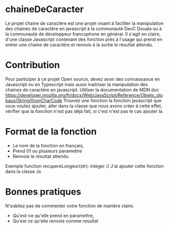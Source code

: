 # chaineDeCaracter
Le projet chaine de caractère est une projet visant à faciliter la manipulation des chaines de caractère en javascript à la communauté DevC Douala ou à la communauté de développeur francophone en général. Il s'agit en claire, d'une classe Javascript contenant des fonction près à l'usage qui prend en entrer une chaine de caractère et renvois à la sortie le résultat attendu. 

# Contribution 

Pour participer à ce projet Open source, devez avoir des connaissance en Javascript ou en Typescript mais aussi maitriser la manipulation des chaines de caractère en javascript. Utiliser la documentation de MDN doc https://developer.mozilla.org/fr/docs/Web/JavaScript/Reference/Objets_globaux/String/fromCharCode
Trouvez une fonction la fonction javascript que vous voulez ajouter, aller dans la classe que nous avons créer à cette effet, vérifier que la fonction n'est pas déjà fait, si c'est n'est pas le cas ajouter la. 

# Format de la fonction 

 - Le nom de la fonction en français,
 - Prend 01 ou plusieurs paramettre 
 - Renvoie le résultat attendu 
 
 Exemple function recupereLongeur(str): integer // J'ai ajouter cette fonction dans la classe Js 
 
 # Bonnes pratiques 
 
 N'oubliez pas de commenter votre fonction de manière claire. 
  - Qu'est-ce qu'elle prend en paramettre, 
  - Qu'est ce qu'elle renvoie comme resultat 
 
 
